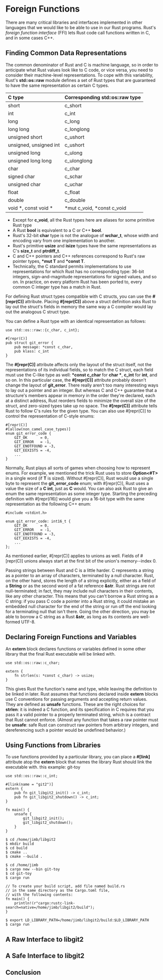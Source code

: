 # Foreign Functions

There are many critical libraries and interfaces implemented in other languages that we would like to be able to use in our Rust programs. Rust's *foreign function interface* (FFI) lets Rust code call functions written in C, and in some cases C++. 

## Finding Common Data Representations

The common denominator of Rust and C is machine language, so in order to anticipate what Rust values look like to C code, or vice versa, you need to consider their machine-level representations.
To cope with this variability, Rust's **std::os::raw** module defines a set of Rust types that are guaranteed to have the same representation as certain C types.

| C type                    | Corresponding std::os::raw type   |
| :---                      | :---                              |
| short                     | c_short                           |
| int                       | c_int                             |
| long                      | c_long                            |
| long long                 | c_longlong                        |
| unsigned short            | c_ushort                          |
| unsigned, unsigned int    | c_ushort                          |
| unsigned long             | c_ulong                           |
| unsigned long long        | c_ulonglong                       |
| char                      | c_char                            |
| signed char               | c_schar                           |
| unsigned char             | c_uchar                           |
| float                     | c_float                           |
| double                    | c_double                          |
| void *, const void *      | *mut c_void, *const c_void        |

- Except for **c_void**, all the Rust types here are aliases for some primitive Rust type
- A Rust **bool** is equivalent to a C or C++ **bool**.
- Rust's 32-bit **char** type is not the analogue of **wchar_t**, whose width and encoding vary from one implementation to another.
- Rust's primitive **usize** and **isize** types have the same representations as C's **size_t** and **ptrdiff_t**.
- C and C++ pointers and C++ references correspond to Rust's raw pointer types, **\*mut T** and **\*const T**.
- Technically, the C standard permits implementations to use representations for which Rust has no corresponding type: 36-bit integers, sign-and-magnitude representations for signed values, and so on. In practice, on every platform Rust has been ported to, every common C integer type has a match in Rust.

For defining Rust struct types compatible with C structs, you can use the **\#\[repr\(C\)\]** attribute. Placing **\#\[repr\(C\)\]** above a struct definition asks Rust to lay out the struct's fields in memory the same way a C compiler would lay out the analogous C struct type.

You can define a Rust type with an identical representation as follows:

    use std::os::raw::{c_char, c_int};

    #[repr(C)]
    pub struct git_error {
        pub message: *const c_char,
        pub klass: c_int
    }

The **\#\[repr\(C\)\]** attribute affects only the layout of the struct itself, not the representations of its individual fields, so to match the C struct, each field must use the C-like type as well: **\*const c_char** for **char \***, **c_int** for **int**, and so on.
In this particular case, the **\#\[repr\(C\)\]** attribute probably doesn't change the layout of **git_error**. There really aren't too many interesting ways to lay out a pointer and an integer. But whereas C and C++ guarantee that a structure's members appear in memory in the order they're declared, each at a distinct address, Rust reorders fields to minimize the overall size of the struct, and zero-sized types take up no space. The **\#\[repr\(C\)\]** attribute tells
Rust to follow C's rules for the given type.
You can also use \#\[repr\(C\)\] to control the representation of C-style enums:

    #[repr(C)]
    #[allow(non_camel_case_types)]
    enum git_error_code {
        GIT_OK      = 0,
        GIT_ERROR   = -1,
        GIT_ENOTFOUND = -3,
        GIT_EEXISTS = -4,
        ...
    }

Normally, Rust plays all sorts of games when choosing how to represent enums. For example, we mentioned the trick Rust uses to store **Option\<\#T\>** in a single word (if **T** is sized). Without \#\[repr\(C\)\], Rust would use a single byte to represent the **git_error_code** enum; with \#\[repr\(C\)\], Rust uses a value the size of a **C int**, just as **C** would.
You can also ask Rust to give an enum the same representation as some integer type. Starting the preceding definition with \#\[repr\(i16\)\] would give you a 16-bit type with the same representation as the following C++ enum:

    #include <stdint.h>

    enum git_error_code: int16_t {
        GIT_OK      = 0,
        GIT_ERROR   = -1,
        GIT_ENOTFOUND = -3,
        GIT_EEXISTS = -4,
        ...
    };

As mentioned earlier, \#\[repr\(C\)\] applies to unions as well. Fields of \#\[repr\(C\)\] unions always start at the first bit of the union's memory--index 0.

Passing strings between Rust and C is a little harder. C represents a string as a pointer to an array of characters, terminated by a null character. Rust, on the other hand, stores the length of a string explicitly, either as a field of a **String** or as the second word of a fat reference **\&str**. Rust strings are not null-terminated; in fact, they may include null characters in their contents, like any other character.
This means that you can't borrow a Rust string as a C string: if you pass C code a pointer into a Rust string, it could mistake an embedded null character for the end of the string or run off the end looking for a terminating null that isn't there. Going the other direction, you may be able to borrow a C string as a Rust **\&str**, as long as its contents are well-formed UTF-8.


## Declaring Foreign Functions and Variables

An **extern** block declares functions or variables defined in some other library that the final Rust executable will be linked with. 

    use std::os::raw::c_char;

    extern {
        fn strlen(s: *const c_char) -> usize;
    }

This gives Rust the function's name and type, while leaving the definition to be linked in later.
Rust assumes that functions declared inside **extern** blocks use C conventions for passing arguments and accepting return values. They are defined as **unsafe** functions. These are the right choices for **strlen**: it is indeed a C function, and its specification in C requires that you pass it a valid pointer to a properly terminated string, which is a contract that Rust cannot enforce. (Almost any function that takes a raw pointer must be **unsafe**: safe Rust can
construct raw pointers from arbitrary integers, and dereferencing such a pointer would be undefined behavior.)


## Using Functions from Libraries

To use functions provided by a particular library, you can place a **\#\[link\]** attribute atop the **extern** block that names the library Rust should link the executable with.
this example: git-toy

    use std::os::raw::c_int;

    #[link(name = "git2")]
    extern {
        pub fn git_libgit2_init() -> c_int;
        pub fn git_libgit2_shutdown() -> c_int;
    }

    fn main() {
        unsafe {
            git_libgit2_init();
            git_libgit2_shutdown();
        }
    }

    $ cd /home/jimb/libgit2
    $ mkdir build
    $ cd build
    $ cmake ..
    $ cmake --build .

    $ cd /home/jimb
    $ cargo new --bin git-toy
    $ cd git-toy
    $ cargo run

    // To create your build script, add file named build.rs 
    // in the same directory as the Cargo.toml file, 
    // with the following contents:
    fn main() {
        println!(r"cargo:rustc-link-search=native=/home/jimb/libgit2/build");
    }

    $ export LD_LIBRARY_PATH=/home/jimb/libgit2/build:$LD_LIBRARY_PATH
    $ cargo run


## A Raw Interface to libgit2

## A Safe Interface to libgit2

## Conclusion


